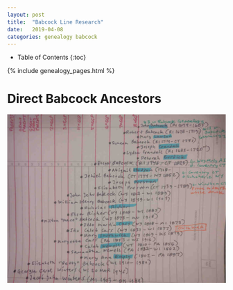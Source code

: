 ```yaml
---
layout: post
title:  "Babcock Line Research"
date:   2019-04-08
categories: genealogy babcock
---
```


  * Table of Contents
  {:toc}

{% include genealogy_pages.html %}

# Direct Babcock Ancestors

![Direct Ancestors of the Babcock Line](/assets/genealogy/babcock.direct.ancestors.jpg)
